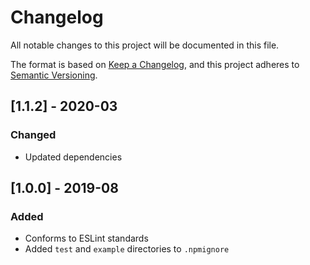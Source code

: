 # Changelog
All notable changes to this project will be documented in this file.

The format is based on [Keep a Changelog](https://keepachangelog.com/en/1.0.0/),
and this project adheres to [Semantic Versioning](https://semver.org/spec/v2.0.0.html).

## [1.1.2] - 2020-03
### Changed
- Updated dependencies

## [1.0.0] - 2019-08
### Added
- Conforms to ESLint standards
- Added `test` and `example` directories to `.npmignore`
